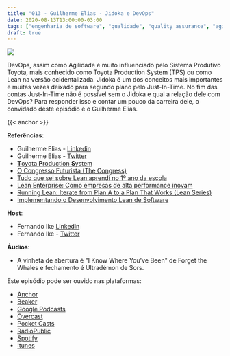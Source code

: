 ```yaml
---
title: "013 - Guilherme Elias - Jidoka e DevOps"
date: 2020-08-13T13:00:00-03:00
tags: ["engenharia de software", "qualidade", "quality assurance", "agilidade", "tdd"]
draft: true
---
```

![](/images/pontocafe_013.png)

DevOps, assim como Agilidade é muito influenciado pelo Sistema Produtivo Toyota, mais conhecido como Toyota Production System (TPS) ou como Lean na versão ocidentalizada. Jidoka é um dos conceitos mais importantes e muitas vezes deixado para segundo plano pelo Just-In-Time. No fim das contas Just-In-Time não é possível sem o Jidoka e qual a relação dele com DevOps? Para responder isso e contar um pouco da carreira dele, o convidado deste episódio é o Guilherme Elias.

{{< anchor  >}}

**Referências**:
* Guilherme Elias - [Linkedin](https://www.linkedin.com/in/guilhermelias/)
* Guilherme Elias - [Twitter](https://twitter.com/guilhermelias)
* [**T**oyota **P**roduction **S**ystem](https://player.slideplayer.com.br/32/10141892/data/images/img14.jpg)
* [O Congresso Futurista (The Congress)](https://www.imdb.com/title/tt1821641/)
* [Tudo que sei sobre Lean aprendi no 1º ano da escola](https://www.amazon.com.br/Tudo-sobre-lean-aprendi-escola-ebook/dp/B00D18J2SY)
* [Lean Enterprise: Como empresas de alta performance inovam](https://www.amazon.com.br/Lean-Enterprise-empresas-performance-inovam/dp/8555192072)
* [Running Lean: Iterate from Plan A to a Plan That Works (Lean Series)](https://www.amazon.com.br/Running-Lean-Iterate-Works-OReilly-ebook/dp/B006UKFFE0/)
* [Implementando o Desenvolvimento Lean de Software](https://www.amazon.com.br/Implementando-Desenvolvimento-Lean-Software-Conceito-ebook/dp/B017AD8Z7E/ref=asc_df_B017AD8Z7E/)


**Host**: 
* Fernando Ike [Linkedin](https://www.linkedin.com/in/fernandoike/)
* Fernando Ike - [Twitter](https://twitter.com/fernandoike)

**Áudios**:
* A vinheta de abertura é "I Know Where You've Been" de Forget the Whales e fechamento é Ultradémon de Sors.

Este episódio pode ser ouvido nas plataformas:
* [Anchor](https://anchor.fm/pontocafe)
* [Beaker](https://www.breaker.audio/ponto-cafe)
* [Google Podcasts](https://www.google.com/podcasts?feed=aHR0cHM6Ly9hbmNob3IuZm0vcy81OWRkZTI0L3BvZGNhc3QvcnNz)
* [Overcast](https://overcast.fm/itunes1513597862/pontocaf-podcast-uma-conversa-sobre-tecnologias-e-as-coisas-que-est-o-em-volta)
* [Pocket Casts](https://pca.st/1cbp2reg)
* [RadioPublic](https://radiopublic.com/ponto-caf-G2pjqv)
* [Spotify](https://open.spotify.com/show/3HzpEbfhFBGPNba8PADIhP)
* [Itunes](https://podcasts.apple.com/us/podcast/pontocaf%C3%A9-podcast-%C3%A9-uma-conversa-sobre-tecnologias/id1513597862)